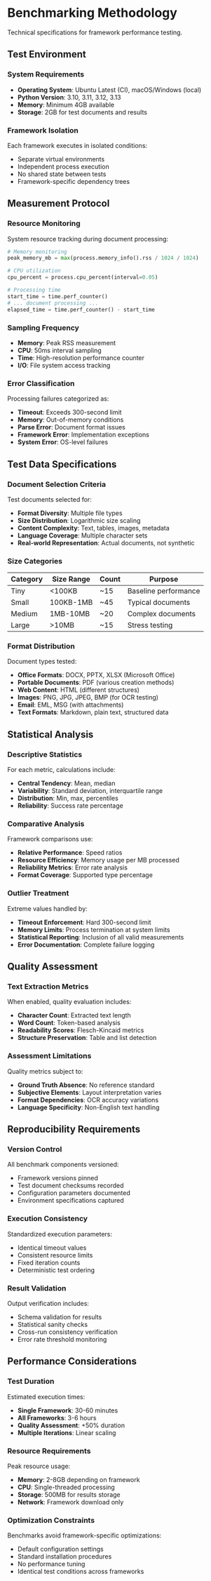 # Benchmarking Methodology

Technical specifications for framework performance testing.

## Test Environment

### System Requirements

- **Operating System**: Ubuntu Latest (CI), macOS/Windows (local)
- **Python Version**: 3.10, 3.11, 3.12, 3.13
- **Memory**: Minimum 4GB available
- **Storage**: 2GB for test documents and results

### Framework Isolation

Each framework executes in isolated conditions:

- Separate virtual environments
- Independent process execution
- No shared state between tests
- Framework-specific dependency trees

## Measurement Protocol

### Resource Monitoring

System resource tracking during document processing:

```python
# Memory monitoring
peak_memory_mb = max(process.memory_info().rss / 1024 / 1024)

# CPU utilization
cpu_percent = process.cpu_percent(interval=0.05)

# Processing time
start_time = time.perf_counter()
# ... document processing ...
elapsed_time = time.perf_counter() - start_time
```

### Sampling Frequency

- **Memory**: Peak RSS measurement
- **CPU**: 50ms interval sampling
- **Time**: High-resolution performance counter
- **I/O**: File system access tracking

### Error Classification

Processing failures categorized as:

- **Timeout**: Exceeds 300-second limit
- **Memory**: Out-of-memory conditions
- **Parse Error**: Document format issues
- **Framework Error**: Implementation exceptions
- **System Error**: OS-level failures

## Test Data Specifications

### Document Selection Criteria

Test documents selected for:

- **Format Diversity**: Multiple file types
- **Size Distribution**: Logarithmic size scaling
- **Content Complexity**: Text, tables, images, metadata
- **Language Coverage**: Multiple character sets
- **Real-world Representation**: Actual documents, not synthetic

### Size Categories

| Category | Size Range | Count | Purpose              |
| -------- | ---------- | ----- | -------------------- |
| Tiny     | \<100KB    | ~15   | Baseline performance |
| Small    | 100KB-1MB  | ~45   | Typical documents    |
| Medium   | 1MB-10MB   | ~20   | Complex documents    |
| Large    | >10MB      | ~15   | Stress testing       |

### Format Distribution

Document types tested:

- **Office Formats**: DOCX, PPTX, XLSX (Microsoft Office)
- **Portable Documents**: PDF (various creation methods)
- **Web Content**: HTML (different structures)
- **Images**: PNG, JPG, JPEG, BMP (for OCR testing)
- **Email**: EML, MSG (with attachments)
- **Text Formats**: Markdown, plain text, structured data

## Statistical Analysis

### Descriptive Statistics

For each metric, calculations include:

- **Central Tendency**: Mean, median
- **Variability**: Standard deviation, interquartile range
- **Distribution**: Min, max, percentiles
- **Reliability**: Success rate percentage

### Comparative Analysis

Framework comparisons use:

- **Relative Performance**: Speed ratios
- **Resource Efficiency**: Memory usage per MB processed
- **Reliability Metrics**: Error rate analysis
- **Format Coverage**: Supported type percentage

### Outlier Treatment

Extreme values handled by:

- **Timeout Enforcement**: Hard 300-second limit
- **Memory Limits**: Process termination at system limits
- **Statistical Reporting**: Inclusion of all valid measurements
- **Error Documentation**: Complete failure logging

## Quality Assessment

### Text Extraction Metrics

When enabled, quality evaluation includes:

- **Character Count**: Extracted text length
- **Word Count**: Token-based analysis
- **Readability Scores**: Flesch-Kincaid metrics
- **Structure Preservation**: Table and list detection

### Assessment Limitations

Quality metrics subject to:

- **Ground Truth Absence**: No reference standard
- **Subjective Elements**: Layout interpretation varies
- **Format Dependencies**: OCR accuracy variations
- **Language Specificity**: Non-English text handling

## Reproducibility Requirements

### Version Control

All benchmark components versioned:

- Framework versions pinned
- Test document checksums recorded
- Configuration parameters documented
- Environment specifications captured

### Execution Consistency

Standardized execution parameters:

- Identical timeout values
- Consistent resource limits
- Fixed iteration counts
- Deterministic test ordering

### Result Validation

Output verification includes:

- Schema validation for results
- Statistical sanity checks
- Cross-run consistency verification
- Error rate threshold monitoring

## Performance Considerations

### Test Duration

Estimated execution times:

- **Single Framework**: 30-60 minutes
- **All Frameworks**: 3-6 hours
- **Quality Assessment**: +50% duration
- **Multiple Iterations**: Linear scaling

### Resource Requirements

Peak resource usage:

- **Memory**: 2-8GB depending on framework
- **CPU**: Single-threaded processing
- **Storage**: 500MB for results storage
- **Network**: Framework download only

### Optimization Constraints

Benchmarks avoid framework-specific optimizations:

- Default configuration settings
- Standard installation procedures
- No performance tuning
- Identical test conditions across frameworks
